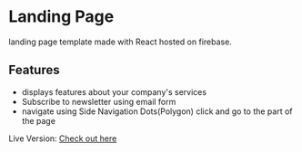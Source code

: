 # Landing Page

landing page template made with React hosted on firebase.

## Features

- displays features about your company's services
- Subscribe to newsletter using email form
- navigate using Side Navigation Dots(Polygon) click and go to the part of the page

Live Version: [Check out here](https://react-landing-web.web.app/)
